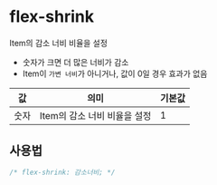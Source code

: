 # flex-shrink

Item의 감소 너비 비율을 설정

- 숫자가 크면 더 많은 너비가 감소
- Item이 `가변 너비`가 아니거나, 값이 0일 경우 효과가 없음

| 값   | 의미                         | 기본값 |
| ---- | ---------------------------- | ------ |
| 숫자 | Item의 감소 너비 비율을 설정 | 1      |

## 사용법

```css
/* flex-shrink: 감소너비; */
```
